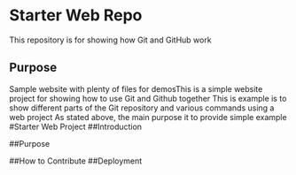# Starter Web Repo

This repository is for showing how Git and GitHub work

## Purpose

Sample website with plenty of files for demosThis is a simple website project for showing how to use Git and Github together
This is example is to show different parts of the Git repository and various commands using a web project
As stated above, the main purpose it to provide simple example
#Starter Web Project
##Introduction

##Purpose

##How to Contribute
##Deployment
